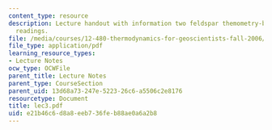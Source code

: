 ```yaml
---
content_type: resource
description: Lecture handout with information two feldspar themometry-barometry and
  readings.
file: /media/courses/12-480-thermodynamics-for-geoscientists-fall-2006/e21b46c6d8a8eeb736feb88ae0a6a2b8_lec3.pdf
file_type: application/pdf
learning_resource_types:
- Lecture Notes
ocw_type: OCWFile
parent_title: Lecture Notes
parent_type: CourseSection
parent_uid: 13d68a73-247e-5223-26c6-a5506c2e8176
resourcetype: Document
title: lec3.pdf
uid: e21b46c6-d8a8-eeb7-36fe-b88ae0a6a2b8
---
```

